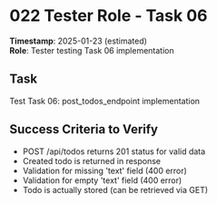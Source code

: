 # 022 Tester Role - Task 06
**Timestamp**: 2025-01-23 (estimated)  
**Role**: Tester testing Task 06 implementation

## Task
Test Task 06: post_todos_endpoint implementation

## Success Criteria to Verify
- POST /api/todos returns 201 status for valid data
- Created todo is returned in response
- Validation for missing 'text' field (400 error)
- Validation for empty 'text' field (400 error)
- Todo is actually stored (can be retrieved via GET)